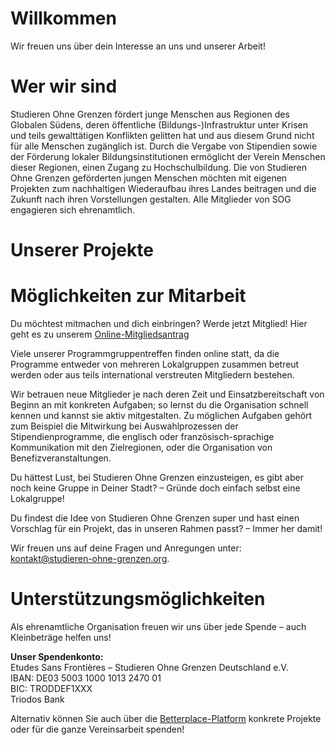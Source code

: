 # Willkommen

Wir freuen uns über dein Interesse an uns und unserer Arbeit!

# Wer wir sind

Studieren Ohne Grenzen fördert junge Menschen aus Regionen des Globalen Südens, deren öffentliche (Bildungs-)Infrastruktur unter Krisen und teils gewalttätigen Konflikten gelitten hat und aus diesem Grund nicht für alle Menschen zugänglich ist. Durch die Vergabe von Stipendien sowie der Förderung lokaler Bildungsinstitutionen ermöglicht der Verein Menschen dieser Regionen, einen Zugang zu Hochschulbildung. Die von Studieren Ohne Grenzen geförderten jungen Menschen möchten mit eigenen Projekten zum nachhaltigen Wiederaufbau ihres Landes beitragen und die Zukunft nach ihren Vorstellungen gestalten. Alle Mitglieder von SOG engagieren sich ehrenamtlich.


# Unserer Projekte


# Möglichkeiten zur Mitarbeit  

Du möchtest mitmachen und dich einbringen? Werde jetzt Mitglied! Hier geht es zu unserem [Online-Mitgliedsantrag](https://www.studieren-ohne-grenzen.org/unterstuetzen/mitgliedschaft/beitreten/)

Viele unserer Programmgruppentreffen finden online statt, da die Programme entweder von mehreren Lokalgruppen zusammen betreut werden oder aus teils international verstreuten Mitgliedern bestehen.

Wir betrauen neue Mitglieder je nach deren Zeit und Einsatzbereitschaft von Beginn an mit konkreten Aufgaben; so lernst du die Organisation schnell kennen und kannst sie aktiv mitgestalten. Zu möglichen Aufgaben gehört zum Beispiel die Mitwirkung bei Auswahlprozessen der Stipendienprogramme, die englisch oder französisch-sprachige Kommunikation mit den Zielregionen, oder die Organisation von Benefizveranstaltungen.

Du hättest Lust, bei Studieren Ohne Grenzen einzusteigen, es gibt aber noch keine Gruppe in Deiner Stadt? – Gründe doch einfach selbst eine Lokalgruppe!

Du findest die Idee von Studieren Ohne Grenzen super und hast einen Vorschlag für ein Projekt, das in unseren Rahmen passt? – Immer her damit!

Wir freuen uns auf deine Fragen und Anregungen unter: kontakt@studieren-ohne-grenzen.org.

# Unterstützungsmöglichkeiten  
Als ehrenamtliche Organisation freuen wir uns über jede Spende – auch Kleinbeträge helfen uns!

**Unser Spendenkonto:**    
Etudes Sans Frontières – Studieren Ohne Grenzen Deutschland e.V.  
IBAN: DE03 5003 1000 1013 2470 01  
BIC: TRODDEF1XXX  
Triodos Bank  

Alternativ können Sie auch über die [Betterplace-Platform](https://betterplace.org/de/organisations/490-studieren-ohne-grenzen-deutschland-e-v) konkrete Projekte oder für die ganze Vereinsarbeit spenden!

